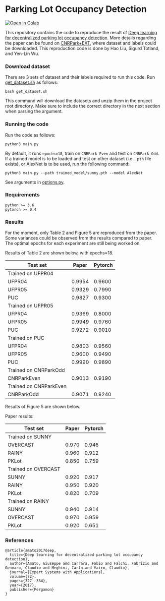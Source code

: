 # Parking Lot Occupancy Detection

[![Open in Colab](https://colab.research.google.com/assets/colab-badge.svg)](https://colab.research.google.com/drive/19WoAA0vinucKOj-dxMs8je-tKms8rZza?usp=sharing) 

This repository contains the code to reproduce the result of [Deep learning for decentralized parking lot occupancy detection](https://www.sciencedirect.com/science/article/abs/pii/S095741741630598X).
More details regarding the paper can be found on [CNRPark+EXT](http://cnrpark.it/), where dataset and labels could be downloaded. 
This reproduction code is done by Hao Liu, Sigurd Totland, and Yen-Lin Wu.

### Download dataset
There are 3 sets of dataset and their labels required to run this code. Run [get_dataset.sh](get_dataset.sh) as follows:

```
bash get_dataset.sh
```

This command will download the datasets and unzip them in the project root directory.
Make sure to include the correct directory in the next section when parsing the argument.


### Running the code
Run the code as follows:

```
python3 main.py
```

By default, it runs `epochs=18`, train on `CNRPark Even` and test on `CNRPark Odd`. 
If a trained model is to be loaded and test on other dataset (i.e. `.pth` file exists), or AlexNet is to be used, run the following command:

```
python3 main.py --path trained_model/sunny.pth --model AlexNet
```

See arguments in [options.py](utils/option.py).

### Requirements
```
python >= 3.6
pytorch >= 0.4
```

### Results
For the moment, only Table 2 and Figure 5 are reproduced from the paper. Some variances could be observed from the results compared to paper. The optimal epochs for each experiment are still being worked on.

Results of Table 2 are shown below, with epochs=18.

|Test set | Paper | Pytorch |
|-----	  |-----  | -----   |
|Trained on UFPR04	    |
|UFPR04   | 0.9954| 0.9600  |
|UFPR05   | 0.9329| 0.7990  |
|PUC	  | 0.9827| 0.9300  |
|Trained on UFPR05	    |
|UFPR04   | 0.9369| 0.8000  |
|UFPR05   | 0.9949| 0.9760  |
|PUC	  | 0.9272| 0.9010  |
|Trained on PUC		    |
|UFPR04   | 0.9803| 0.9560  |
|UFPR05   | 0.9600| 0.9490  |
|PUC	  | 0.9990| 0.9890  |
|Trained on CNRParkOdd
|CNRParkEven|0.9013|0.9190  |
|Trained on CNRParkEven
|CNRParkOdd|0.9071| 0.9240  |


Results of Figure 5 are shown below.

Paper results:

|Test set | Paper | Pytorch |
|-----	  |-----  | -----   |
|Trained on SUNNY	    |
|OVERCAST | 0.970  | 0.946 |
|RAINY    | 0.960  | 0.912 |
|PKLot    | 0.850  | 0.759 |
|Trained on OVERCAST      |
|SUNNY    | 0.920 | 0.917 |
|RAINY    | 0.950 | 0.920 |
|PKLot    | 0.820 | 0.709 |
|Trained on RAINY	  |
|SUNNY    | 0.940 | 0.914 |
|OVERCAST | 0.970 | 0.959 |
|PKLot    | 0.920 | 0.651 |


### References
```
@article{amato2017deep,
  title={Deep learning for decentralized parking lot occupancy detection},
  author={Amato, Giuseppe and Carrara, Fabio and Falchi, Fabrizio and Gennaro, Claudio and Meghini, Carlo and Vairo, Claudio},
  journal={Expert Systems with Applications},
  volume={72},
  pages={327--334},
  year={2017},
  publisher={Pergamon}
}
```
